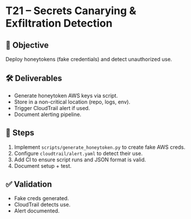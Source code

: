 # T21 – Secrets Canarying & Exfiltration Detection

## 🎯 Objective
Deploy honeytokens (fake credentials) and detect unauthorized use.

## 🛠️ Deliverables
- Generate honeytoken AWS keys via script.
- Store in a non-critical location (repo, logs, env).
- Trigger CloudTrail alert if used.
- Document alerting pipeline.

## 🚀 Steps
1. Implement `scripts/generate_honeytoken.py` to create fake AWS creds.
2. Configure `cloudtrail/alert.yaml` to detect their use.
3. Add CI to ensure script runs and JSON format is valid.
4. Document setup + test.

## ✅ Validation
- Fake creds generated.
- CloudTrail detects use.
- Alert documented.
